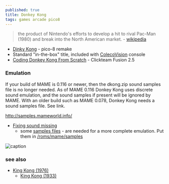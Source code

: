```yaml
---
published: true
title: Donkey Kong
tags: games arcade pico8
---
```

> the product of Nintendo's efforts to develop a hit to rival Pac-Man (1980) and break into the North American market. - [wikipedia](https://en.wikipedia.org/wiki/Donkey_Kong_(arcade_game))

- [Dinky Kong](https://www.lexaloffle.com/bbs/?tid=51877) - pico-8 remake
- Standard "in-the-box" title, included with [ColecoVision](https://en.wikipedia.org/wiki/ColecoVision) console 
- [Coding Donkey Kong From Scratch](https://www.youtube.com/watch?v=X8pf7pyMLnA&list=PLVC4FeTscK5CVlPi00MvMWRlytjEd5X8K) - Clickteam Fusion 2.5


### Emulation

 If your build of MAME is 0.116 or newer, then the dkong.zip sound samples file is no longer needed.
As of MAME 0.116 Donkey Kong uses discrete sound emulation, and the sound samples if present will be ignored by MAME.
With an older build such as MAME 0.078, Donkey Kong needs a sound samples file. See link.

http://samples.mameworld.info/ 

- [Fixing sound missing](https://www.youtube.com/watch?v=_I1uJyppFW0)
	- some [samples files](https://samples.mameworld.info/Unofficial%20Samples.htm) - are needed for a more complete emulation. Put them in [/roms/mame/samples](https://retropie.org.uk/docs/MAME/)

![caption](https://external-content.duckduckgo.com/iu/?u=https%3A%2F%2Fpinballandmore.com%2Fwp%2Fwp-content%2Fuploads%2F2016%2F10%2FIMG_5840.jpg&f=1&nofb=1&ipt=3efb28c56719835fc80202b0c8778700cf47aa84c5c9e070a0a7dc52f0967347&ipo=images)

### see also
- [King Kong (1976)](https://www.imdb.com/title/tt0074751/?ref_=ttls_li_tt)
	- [King Kong (1933)](https://www.imdb.com/title/tt0024216/?ref_=ttls_li_tt)